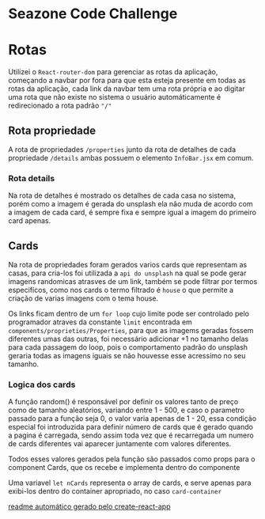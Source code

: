 # Seazone Code Challenge

# Rotas

Utilizei o `React-router-dom` para gerenciar as rotas da aplicação, começando a navbar por fora para que esta esteja presente em todas as rotas da aplicação, cada link da navbar tem uma rota própria e ao digitar uma rota que não existe no sistema o usuário automáticamente é redirecionado a rota padrão `"/"`

## Rota propriedade

A rota de propriedades `/properties` junto da rota de detalhes de cada propriedade `/details` ambas possuem o elemento `InfoBar.jsx` em comum.

### Rota details

Na rota de detalhes é mostrado os detalhes de cada casa no sistema, porém como a imagem é gerada do unsplash ela não muda de acordo com a imagem de cada card, é sempre fixa e sempre igual a imagem do primeiro card apenas.

## Cards

Na rota de propriedades foram gerados varios cards que representam as casas, para cria-los foi utilizada a `api do unsplash` na qual se pode gerar imagens randomicas atrasves de um link, também se pode filtrar por termos especifícos, como nos cards o termo filtrado é `house` o que permite a criação de varias imagens com o tema house.

Os links ficam dentro de um `for loop` cujo limite pode ser controlado pelo programador atraves da constante `limit` encontrada em `components/proprieties/Properties`, para que as imagems geradas fossem diferentes umas das outras, foi necessário adicionar +1 no tamanho delas para cada passagem do loop, pois o comportamento padrão do unsplash geraria todas as imagens iguais se não houvesse esse acressimo no seu tamanho.

### Logica dos cards

A função random() é responsável por definir os valores tanto de preço como de tamanho aleatórios, variando entre 1 - 500, e caso o parametro passado para a função seja 0, o valor varia apenas de 1 - 20, essa condição especial foi introduzida para definir número de cards que é gerado quando a pagina é carregada, sendo assim toda vez que é recarregada um numero de cards diferentes vai aparecer juntamente com valores diferentes.

Todos esses valores gerados pela função são passados como props para o component Cards, que os recebe e implementa dentro do componente

Uma variavel `let nCards` representa o array de cards, e serve apenas para exibi-los dentro
do container apropriado, no caso `card-container`

[readme automático gerado pelo create-react-app](src/assets/react.md)

